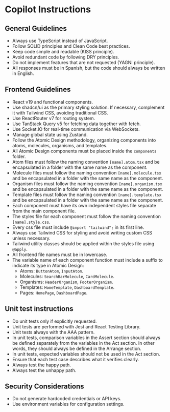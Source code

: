 # Copilot Instructions

## General Guidelines

- Always use TypeScript instead of JavaScript.
- Follow SOLID principles and Clean Code best practices.
- Keep code simple and readable (KISS principle).
- Avoid redundant code by following DRY principles.
- Do not implement features that are not requested (YAGNI principle).
- All responses must be in Spanish, but the code should always be written in English.

## Frontend Guidelines

- React v19 and functional components.
- Use shadcn/ui as the primary styling solution. If necessary, complement it with Tailwind CSS, avoiding traditional CSS.
- Use ReactRouter v7 for routing system.
- Use TanStack Query v5 for fetching data together with fetch.
- Use Socket.IO for real-time communication via WebSockets.
- Manage global state using Zustand.
- Follow the Atomic Design methodology, organizing components into atoms, molecules, organisms, and templates.
- All Atomic Design components must be placed inside the `components` folder.
- Atom files must follow the naming convention `[name].atom.tsx` and be encapsulated in a folder with the same name as the component.
- Molecule files must follow the naming convention `[name].molecule.tsx` and be encapsulated in a folder with the same name as the component.
- Organism files must follow the naming convention `[name].organism.tsx` and be encapsulated in a folder with the same name as the component.
- Template files must follow the naming convention `[name].template.tsx` and be encapsulated in a folder with the same name as the component.
- Each component must have its own independent styles file separate from the main component file.
- The styles file for each component must follow the naming convention `[name].style.css`.
- Every css file must include `@import "tailwind";` in its first line.
- Always use Tailwind CSS for styling and avoid writing custom CSS unless necessary.
- Tailwind utility classes should be applied within the styles file using `@apply`.
- All frontend file names must be in lowercase.
- The variable name of each component function must include a suffix to indicate its type in Atomic Design:
  - Atoms: `ButtonAtom`, `InputAtom`.
  - Molecules: `SearchBarMolecule`, `CardMolecule`.
  - Organisms: `HeaderOrganism`, `FooterOrganism`.
  - Templates: `HomeTemplate`, `DashboardTemplate`.
  - Pages: `HomePage`, `DashboardPage`.

## Unit test instructions

- Do unit tests only if explicitly requested.
- Unit tests are performed with Jest and React Testing Library.
- Unit tests always with the AAA pattern.
- In unit tests, comparison variables in the Assert section should always be defined separately from the variables in the Act section. In other words, they should always be defined in the Arrange section.
- In unit tests, expected variables should not be used in the Act section.
- Ensure that each test case describes what it verifies clearly.
- Always test the happy path.
- Always test the unhappy path.

## Security Considerations

- Do not generate hardcoded credentials or API keys.
- Use environment variables for configuration settings.

